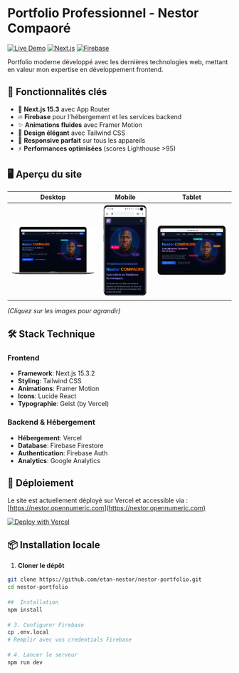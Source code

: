 # Portfolio Professionnel - Nestor Compaoré

[![Live Demo](https://img.shields.io/badge/LIVE_DEMO-nestor.opennumeric.com-000000?style=for-the-badge&logo=vercel&logoColor=white)](https://nestor.opennumeric.com)
[![Next.js](https://img.shields.io/badge/Next.js-15.3.2-000000?style=for-the-badge&logo=nextdotjs&logoColor=white)](https://nextjs.org/)
[![Firebase](https://img.shields.io/badge/Firebase-FFCA28?style=for-the-badge&logo=firebase&logoColor=black)](https://firebase.google.com)

Portfolio moderne développé avec les dernières technologies web, mettant en valeur mon expertise en développement frontend.

## 🌟 Fonctionnalités clés

- 🚀 **Next.js 15.3** avec App Router
- 🔥 **Firebase** pour l'hébergement et les services backend
- ✨ **Animations fluides** avec Framer Motion
- 🎨 **Design élégant** avec Tailwind CSS
- 📱 **Responsive parfait** sur tous les appareils
- ⚡ **Performances optimisées** (scores Lighthouse >95)

## 🖥 Aperçu du site

| Desktop | Mobile | Tablet |
|---------|--------|--------|        
| ![Desktop Version](https://github.com/etan-nestor/audio-files/raw/main/desktop-1.png) | ![Mobile Version](https://github.com/etan-nestor/audio-files/raw/main/mob-1.png) | ![Tablet Version](https://github.com/etan-nestor/audio-files/raw/main/tab-1.png) |

*(Cliquez sur les images pour agrandir)*

## 🛠 Stack Technique

### Frontend
- **Framework**: Next.js 15.3.2
- **Styling**: Tailwind CSS
- **Animations**: Framer Motion
- **Icons**: Lucide React
- **Typographie**: Geist (by Vercel)

### Backend & Hébergement
- **Hébergement**: Vercel
- **Database**: Firebase Firestore
- **Authentication**: Firebase Auth
- **Analytics**: Google Analytics

## 🚀 Déploiement

Le site est actuellement déployé sur Vercel et accessible via :
[https://nestor.opennumeric.com](https://nestor.opennumeric.com)

[![Deploy with Vercel](https://vercel.com/button)](https://vercel.com/new/git/external?repository-url=https%3A%2F%2Fgithub.com%2Fetan-nestor%2Fnestor-portfolio)

## 📦 Installation locale

1. **Cloner le dépôt**
```bash
git clone https://github.com/etan-nestor/nestor-portfolio.git
cd nestor-portfolio

##  Installation
npm install

# 3. Configurer Firebase
cp .env.local
# Remplir avec vos credentials Firebase

# 4. Lancer le serveur
npm run dev
